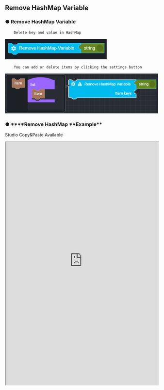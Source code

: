 ## Remove HashMap Variable

### ● Remove HashMap Variable

        Delete key and value in HashMap

![](../../img/assets/image%20%289%29.png)

        You can add or delete items by clicking the settings button

![](../../img/assets/image%20%2874%29.png)

### ● \***\*Remove HashMap **Example\*\*
<p class='comment'>Studio Copy&Paste Available</p>
<iframe
    src="https://d1sxhpvag16wqc.cloudfront.net/v3.1.0/hashmap/remove_hashmap"
    width="100%"
    height="800px"
    allow=""
    sandbox="allow-scripts allow-same-origin"/>
<div class="display-pdf">
    <p><img src="../../img/assets/image%20%2865%29.png" alt="" /></p>
    <p><img src="../../img/assets/image%20%28200%29.png" alt="" /></p>
    <p><img src="../../img/assets/image%20%28137%29.png" alt="" /></p>
</div>

### ● \***\*Remove HashMap **Result\*\*

```text
{
  "result": {
    "key01": "value01",
    "key03": "value03"
  }
}
```
